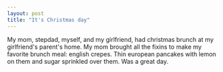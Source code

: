 ```yaml
---
layout: post
title: "It's Christmas day"
---
```


My mom, stepdad, myself, and my girlfriend, had christmas brunch at my girlfriend's parent's home. My mom brought all the fixins to make my favorite brunch meal: english crepes. Thin european pancakes with lemon on them and sugar sprinkled over them. Was a great day.
